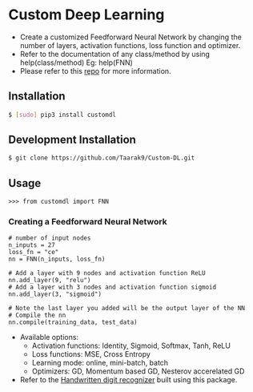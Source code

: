 # Custom Deep Learning
* Create a customized Feedforward Neural Network by changing the number of layers, activation functions, loss function and optimizer.
* Refer to the documentation of any class/method by using help(class/method) Eg: help(FNN)
* Please refer to this [repo](https://github.com/Taarak9/Neural-Networks) for more information.

## Installation
```bash
$ [sudo] pip3 install customdl
``` 
## Development Installation
```bash
$ git clone https://github.com/Taarak9/Custom-DL.git
```
## Usage
```python3
>>> from customdl import FNN
```
### Creating a Feedforward Neural Network
```python3
# number of input nodes
n_inputs = 27
loss_fn = "ce"
nn = FNN(n_inputs, loss_fn)

# Add a layer with 9 nodes and activation function ReLU
nn.add_layer(9, "relu")
# Add a layer with 3 nodes and activation function sigmoid
nn.add_layer(3, "sigmoid")

# Note the last layer you added will be the output layer of the NN
# Compile the nn
nn.compile(training_data, test_data)
```
* Available options:
    * Activation functions: Identity, Sigmoid, Softmax, Tanh, ReLU
    * Loss functions: MSE, Cross Entropy
    * Learning mode: online, mini-batch, batch
    * Optimizers: GD, Momentum based GD, Nesterov accerelated GD  
* Refer to the [Handwritten digit recognizer](https://github.com/Taarak9/Handwritten-Digit-Recognition/blob/main/src/FNN/hdr_fnn.ipynb) built using this package.
